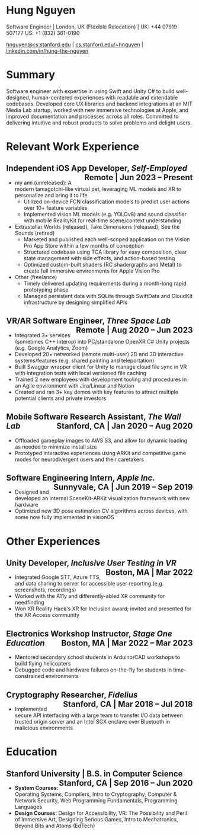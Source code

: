 # Hung Nguyen
Software Engineer | London, UK (Flexible Relocation) | UK: +44 07919 507177  US: +1 (832) 361-0190 

[hnguyen@cs.stanford.edu](mailto:hnguyen@cs.stanford.edu) | [cs.stanford.edu/~hnguyen](http://cs.stanford.edu/~hnguyen) | [linkedin.com/in/hung-the-nguyen](https://www.linkedin.com/in/hung-the-nguyen)
# Summary
Software engineer with expertise in using Swift and Unity C# to build well-designed, human-centered experiences with readable and extendable codebases.
Developed core UX libraries and backend integrations at an MIT Media Lab startup, worked with new immersive technologies at Apple, and improved documentation and processes across all roles.
Committed to delivering intuitive and robust products to solve problems and delight users.

# Relevant Work Experience 

## Independent iOS App Developer, *Self-Employed* <span style="float: right"> Remote | Jun 2023 – Present</span>
- my ami (unreleased): A modern tamagotchi-like virtual pet, leveraging ML models and XR to personalize and bring it to life
  - Utilized on-device FCN classification models to predict user actions over 10+ feature variables
  - Implemented vision ML models (e.g. YOLOv8) and sound classifier with mobile RealityKit for real-time scene/context understanding
- Extrastellar Worlds (released), Take Dimensions (released), See the Sounds (retired)
  - Marketed and published each well-scoped application on the Vision Pro App Store within a few months of conception 
  - Structured codebase using TCA library for easy composition, clear state management with side effects, and action-based testing 
  - Optimized custom-built shaders (RC shadergraphs and Metal) to create full immersive environments for Apple Vision Pro
- Other (freelance)
  - Timely delivered updating requirements during a month-long rapid prototyping phase 
  - Managed persistent data with SQLite through SwiftData and CloudKit infrastructure by designing simplified APIs

## VR/AR Software Engineer, *Three Space Lab* <span style="float: right"> Remote | Aug 2020 – Jun 2023</span> 
- Integrated 3+ services (sometimes C++ interop) into PC/standalone OpenXR C# Unity projects (e.g. Google Analytics, Zoom)
- Developed 20+ networked (remote multi-user) 2D and 3D interactive systems/features (e.g. shared painting and teleportation)
- Built Swagger wrapper client for Unity to manage cloud file sync in VR with integration tests with local versioned file caching
- Trained 2 new employees with development tooling and procedures in an Agile environment with Jira/Linear and Notion
- Created and ran 3+ key demos with key features to attract multiple potential clients and private investors 

## Mobile Software Research Assistant, *The Wall Lab* <span style="float: right"> Stanford, CA | Jan 2020 – Aug 2020</span>
- Offloaded gameplay images to AWS S3, and allow for dynamic loading as needed to minimize install size
- Prototyped interactive experiences using ARKit and competitive game modes for neurodivergent users and their caretakers 

## Software Engineering Intern, *Apple Inc.* <span style="float: right"> Sunnyvale, CA | Jun 2019 – Sep 2019</span>
- Designed and developed an internal SceneKit-ARKit visualization framework with new hardware
- Optimized new 3D pose estimation CV algorithms across devices, with some now fully implemented in visionOS

# Other Experiences

## Unity Developer, *Inclusive User Testing in VR* <span style="float: right"> Boston, MA | Mar 2022</span>
- Integrated Google STT, Azure TTS, and data sharing to server for accessible user reporting (e.g. screenshots, recordings)
- Worked with the A11y and differently-abled XR community for needfinding 
- Won XR Reality Hack's XR for Inclusion award; invited and presented for the XR Access community 

## Electronics Workshop Instructor, *Stage One Education* <span style="float: right"> Boston, MA | Mar 2022 – Mar 2023</span>
- Mentored secondary school students in Arduino/CAD workshops to build flying helicopters
- Debugged code and hardware failures on-the-fly for students in time-constrained environments

## Cryptography Researcher, *Fidelius* <span style="float: right"> Stanford, CA | Mar 2018 – Jul 2018</span>
- Implemented secure API interfacing with a large team to transfer I/O data between trusted origin server and an Intel SGX enclave over Bluetooth in malicious environments

# Education

## Stanford University | B.S. in Computer Science <span style="float: right"> Stanford, CA | Sep 2016 – Jun 2020</span>
- **System Courses:** Operating Systems, Compilers, Intro to Cryptography, Computer & Network Security,
Web Programming Fundamentals, Programming Languages
- **Design Courses:** Design for Accessibility, VR: The Possibility and Peril of Immersive Art, Designing Serious Games,
Intro to Mechatronics, Beyond Bits and Atoms (EdTech)
